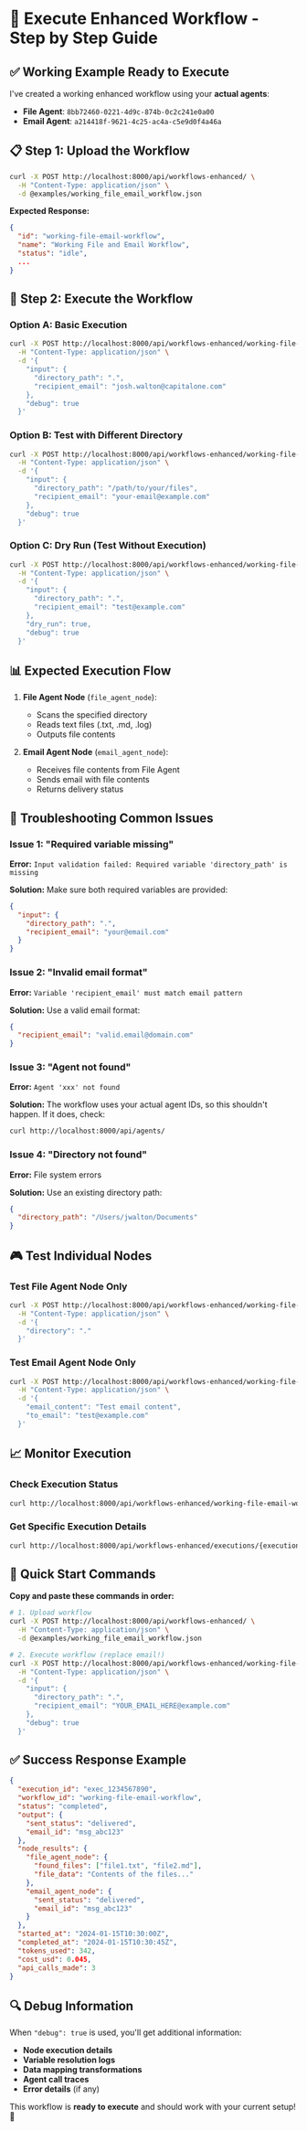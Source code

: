 # 🚀 Execute Enhanced Workflow - Step by Step Guide

## ✅ Working Example Ready to Execute

I've created a working enhanced workflow using your **actual agents**:
- **File Agent**: `8bb72460-0221-4d9c-874b-0c2c241e0a00`
- **Email Agent**: `a214418f-9621-4c25-ac4a-c5e9d0f4a46a`

## 📋 Step 1: Upload the Workflow

```bash
curl -X POST http://localhost:8000/api/workflows-enhanced/ \
  -H "Content-Type: application/json" \
  -d @examples/working_file_email_workflow.json
```

**Expected Response:**
```json
{
  "id": "working-file-email-workflow",
  "name": "Working File and Email Workflow",
  "status": "idle",
  ...
}
```

## 🎯 Step 2: Execute the Workflow

### Option A: Basic Execution
```bash
curl -X POST http://localhost:8000/api/workflows-enhanced/working-file-email-workflow/execute \
  -H "Content-Type: application/json" \
  -d '{
    "input": {
      "directory_path": ".",
      "recipient_email": "josh.walton@capitalone.com"
    },
    "debug": true
  }'
```

### Option B: Test with Different Directory
```bash
curl -X POST http://localhost:8000/api/workflows-enhanced/working-file-email-workflow/execute \
  -H "Content-Type: application/json" \
  -d '{
    "input": {
      "directory_path": "/path/to/your/files",
      "recipient_email": "your-email@example.com"
    },
    "debug": true
  }'
```

### Option C: Dry Run (Test Without Execution)
```bash
curl -X POST http://localhost:8000/api/workflows-enhanced/working-file-email-workflow/execute \
  -H "Content-Type: application/json" \
  -d '{
    "input": {
      "directory_path": ".",
      "recipient_email": "test@example.com"
    },
    "dry_run": true,
    "debug": true
  }'
```

## 📊 Expected Execution Flow

1. **File Agent Node** (`file_agent_node`):
   - Scans the specified directory
   - Reads text files (.txt, .md, .log)
   - Outputs file contents

2. **Email Agent Node** (`email_agent_node`):
   - Receives file contents from File Agent
   - Sends email with file contents
   - Returns delivery status

## 🔧 Troubleshooting Common Issues

### Issue 1: "Required variable missing"
**Error:** `Input validation failed: Required variable 'directory_path' is missing`

**Solution:** Make sure both required variables are provided:
```json
{
  "input": {
    "directory_path": ".",
    "recipient_email": "your@email.com"
  }
}
```

### Issue 2: "Invalid email format"
**Error:** `Variable 'recipient_email' must match email pattern`

**Solution:** Use a valid email format:
```json
{
  "recipient_email": "valid.email@domain.com"
}
```

### Issue 3: "Agent not found"
**Error:** `Agent 'xxx' not found`

**Solution:** The workflow uses your actual agent IDs, so this shouldn't happen. If it does, check:
```bash
curl http://localhost:8000/api/agents/
```

### Issue 4: "Directory not found"
**Error:** File system errors

**Solution:** Use an existing directory path:
```json
{
  "directory_path": "/Users/jwalton/Documents"
}
```

## 🎮 Test Individual Nodes

### Test File Agent Node Only
```bash
curl -X POST http://localhost:8000/api/workflows-enhanced/working-file-email-workflow/nodes/file_agent_node/execute \
  -H "Content-Type: application/json" \
  -d '{
    "directory": "."
  }'
```

### Test Email Agent Node Only  
```bash
curl -X POST http://localhost:8000/api/workflows-enhanced/working-file-email-workflow/nodes/email_agent_node/execute \
  -H "Content-Type: application/json" \
  -d '{
    "email_content": "Test email content",
    "to_email": "test@example.com"
  }'
```

## 📈 Monitor Execution

### Check Execution Status
```bash
curl http://localhost:8000/api/workflows-enhanced/working-file-email-workflow/executions
```

### Get Specific Execution Details
```bash
curl http://localhost:8000/api/workflows-enhanced/executions/{execution_id}
```

## 🎯 Quick Start Commands

**Copy and paste these commands in order:**

```bash
# 1. Upload workflow
curl -X POST http://localhost:8000/api/workflows-enhanced/ \
  -H "Content-Type: application/json" \
  -d @examples/working_file_email_workflow.json

# 2. Execute workflow (replace email!)
curl -X POST http://localhost:8000/api/workflows-enhanced/working-file-email-workflow/execute \
  -H "Content-Type: application/json" \
  -d '{
    "input": {
      "directory_path": ".",
      "recipient_email": "YOUR_EMAIL_HERE@example.com"
    },
    "debug": true
  }'
```

## ✅ Success Response Example

```json
{
  "execution_id": "exec_1234567890",
  "workflow_id": "working-file-email-workflow",
  "status": "completed",
  "output": {
    "sent_status": "delivered",
    "email_id": "msg_abc123"
  },
  "node_results": {
    "file_agent_node": {
      "found_files": ["file1.txt", "file2.md"],
      "file_data": "Contents of the files..."
    },
    "email_agent_node": {
      "sent_status": "delivered",
      "email_id": "msg_abc123"
    }
  },
  "started_at": "2024-01-15T10:30:00Z",
  "completed_at": "2024-01-15T10:30:45Z",
  "tokens_used": 342,
  "cost_usd": 0.045,
  "api_calls_made": 3
}
```

## 🔍 Debug Information

When `"debug": true` is used, you'll get additional information:
- **Node execution details**
- **Variable resolution logs**
- **Data mapping transformations**
- **Agent call traces**
- **Error details** (if any)

This workflow is **ready to execute** and should work with your current setup! 🎉